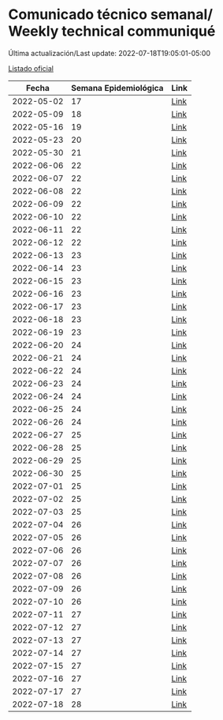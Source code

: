# Comunicado técnico semanal/ Weekly technical communiqué

Última actualización/Last update: 2022-07-18T19:05:01-05:00

[Listado oficial](https://www.gob.mx/salud/prensa/comunicado-tecnico-semanal-covid-19)

| Fecha      | Semana Epidemiológica | Link        |
| ---------- | --------------------- | ----------- |
| 2022-05-02 | 17 | [Link](https://www.gob.mx/salud/prensa/comunicado-tecnico-semanal-covid-19) |
| 2022-05-09 | 18 | [Link](https://www.gob.mx/salud/prensa/comunicado-tecnico-semanal-covid-19-301267) |
| 2022-05-16 | 19 | [Link](https://www.gob.mx/salud/prensa/comunicado-tecnico-semanal-covid-19-301958) |
| 2022-05-23 | 20 | [Link](https://www.gob.mx/salud/prensa/comunicado-tecnico-semanal-covid-19-302828) |
| 2022-05-30 | 21 | [Link](https://www.gob.mx/salud/prensa/comunicado-tecnico-semanal-covid-19-303903) |
| 2022-06-06 | 22 | [Link](https://www.gob.mx/salud/prensa/comunicado-tecnico-semanal-covid-19-304448) |
| 2022-06-07 | 22 | [Link](https://www.gob.mx/salud/prensa/comunicado-tecnico-diario-covid-19-304550) |
| 2022-06-08 | 22 | [Link](https://www.gob.mx/salud/prensa/comunicado-tecnico-diario-covid-19-304620) |
| 2022-06-09 | 22 | [Link](https://www.gob.mx/salud/prensa/comunicado-tecnico-diario-covid-19-304697) |
| 2022-06-10 | 22 | [Link](https://www.gob.mx/salud/prensa/comunicado-tecnico-diario-covid-19-304766) |
| 2022-06-11 | 22 | [Link](https://www.gob.mx/salud/prensa/comunicado-tecnico-diario-covid-19-304814) |
| 2022-06-12 | 22 | [Link](https://www.gob.mx/salud/prensa/comunicado-tecnico-diario-covid-19-304842) |
| 2022-06-13 | 23 | [Link](https://www.gob.mx/salud/prensa/comunicado-tecnico-diario-covid-19-304937) |
| 2022-06-14 | 23 | [Link](https://www.gob.mx/salud/prensa/comunicado-tecnico-diario-covid-19-305111) |
| 2022-06-15 | 23 | [Link](https://www.gob.mx/salud/prensa/comunicado-tecnico-diario-covid-19-305117) |
| 2022-06-16 | 23 | [Link](https://www.gob.mx/salud/prensa/comunicado-tecnico-diario-covid-19-305353) |
| 2022-06-17 | 23 | [Link](https://www.gob.mx/salud/prensa/comunicado-tecnico-diario-covid-19-305455) |
| 2022-06-18 | 23 | [Link](https://www.gob.mx/salud/prensa/comunicado-tecnico-diario-covid-19-305492) |
| 2022-06-19 | 23 | [Link](https://www.gob.mx/salud/prensa/comunicado-tecnico-diario-covid-19-305492) |
| 2022-06-20 | 24 | [Link](https://www.gob.mx/salud/prensa/comunicado-tecnico-diario-covid-19-305557) |
| 2022-06-21 | 24 | [Link](https://www.gob.mx/salud/prensa/comunicado-tecnico-diario-covid-19-305776) |
| 2022-06-22 | 24 | [Link](https://www.gob.mx/salud/prensa/comunicado-tecnico-diario-covid-19-305891) |
| 2022-06-23 | 24 | [Link](https://www.gob.mx/salud/prensa/comunicado-tecnico-diario-covid-19-305953) |
| 2022-06-24 | 24 | [Link](https://www.gob.mx/salud/prensa/comunicado-tecnico-diario-covid-19-305957) |
| 2022-06-25 | 24 | [Link](https://www.gob.mx/salud/prensa/comunicado-tecnico-diario-covid-19-305960) |
| 2022-06-26 | 24 | [Link](https://www.gob.mx/salud/prensa/comunicado-tecnico-diario-covid-19-305963) |
| 2022-06-27 | 25 | [Link](https://www.gob.mx/salud/prensa/comunicado-tecnico-diario-covid-19-306333) |
| 2022-06-28 | 25 | [Link](https://www.gob.mx/salud/prensa/comunicado-tecnico-diario-covid-19-306336) |
| 2022-06-29 | 25 | [Link](https://www.gob.mx/salud/prensa/comunicado-tecnico-diario-covid-19-306337) |
| 2022-06-30 | 25 | [Link](https://www.gob.mx/salud/prensa/comunicado-tecnico-diario-covid-19-306741) |
| 2022-07-01 | 25 | [Link](https://www.gob.mx/salud/prensa/comunicado-tecnico-diario-covid-19-306855) |
| 2022-07-02 | 25 | [Link](https://www.gob.mx/salud/prensa/comunicado-tecnico-diario-covid-19-306899) |
| 2022-07-03 | 25 | [Link](https://www.gob.mx/salud/prensa/comunicado-tecnico-diario-covid-19-306921) |
| 2022-07-04 | 26 | [Link](https://www.gob.mx/salud/prensa/comunicado-tecnico-diario-covid-19-307060) |
| 2022-07-05 | 26 | [Link](https://www.gob.mx/salud/prensa/comunicado-tecnico-diario-covid-19-307242) |
| 2022-07-06 | 26 | [Link](https://www.gob.mx/salud/prensa/comunicado-tecnico-diario-covid-19-307415) |
| 2022-07-07 | 26 | [Link](https://www.gob.mx/salud/prensa/comunicado-tecnico-diario-covid-19-307768) |
| 2022-07-08 | 26 | [Link](https://www.gob.mx/salud/prensa/comunicado-tecnico-diario-covid-19-307831) |
| 2022-07-09 | 26 | [Link](https://www.gob.mx/salud/prensa/comunicado-tecnico-diario-covid-19-307835) |
| 2022-07-10 | 26 | [Link](https://www.gob.mx/salud/prensa/comunicado-tecnico-diario-covid-19-307841) |
| 2022-07-11 | 27 | [Link](https://www.gob.mx/salud/prensa/comunicado-tecnico-diario-covid-19-307846) |
| 2022-07-12 | 27 | [Link](https://www.gob.mx/salud/prensa/comunicado-tecnico-diario-covid-19-307854) |
| 2022-07-13 | 27 | [Link](https://www.gob.mx/salud/prensa/comunicado-tecnico-diario-covid-19-307858) |
| 2022-07-14 | 27 | [Link](https://www.gob.mx/salud/prensa/comunicado-tecnico-diario-covid-19-307860) |
| 2022-07-15 | 27 | [Link](https://www.gob.mx/salud/prensa/comunicado-tecnico-diario-covid-19-307867) |
| 2022-07-16 | 27 | [Link](https://www.gob.mx/salud/prensa/comunicado-tecnico-diario-covid-19-307879) |
| 2022-07-17 | 27 | [Link](https://www.gob.mx/salud/prensa/comunicado-tecnico-diario-covid-19-307882) |
| 2022-07-18 | 28 | [Link](https://www.gob.mx/salud/prensa/comunicado-tecnico-diario-covid-19-308662) |
